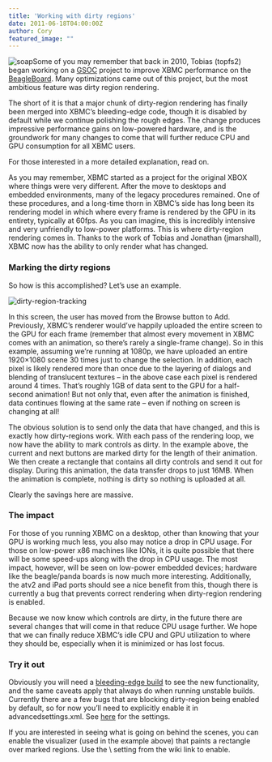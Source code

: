 ```yaml
---
title: 'Working with dirty regions'
date: 2011-06-18T04:00:00Z
author: Cory
featured_image: ""
---
```

![](/sites/default/files/uploads/soap-300x251.jpg "soap")Some of you may remember that back in 2010, Tobias (topfs2) began working on a [GSOC](https://en.wikipedia.org/wiki/Google_Summer_of_Code) project to improve XBMC performance on the [BeagleBoard](https://en.wikipedia.org/wiki/BeagleBoard). Many optimizations came out of this project, but the most ambitious feature was dirty region rendering.

 The short of it is that a major chunk of dirty-region rendering has finally been merged into XBMC’s bleeding-edge code, though it is disabled by default while we continue polishing the rough edges. The change produces impressive performance gains on low-powered hardware, and is the groundwork for many changes to come that will further reduce CPU and GPU consumption for all XBMC users.

 For those interested in a more detailed explanation, read on.

 As you may remember, XBMC started as a project for the original XBOX where things were very different. After the move to desktops and embedded environments, many of the legacy procedures remained. One of these procedures, and a long-time thorn in XBMC’s side has long been its rendering model in which where every frame is rendered by the GPU in its entirety, typically at 60fps. As you can imagine, this is incredibly intensive and very unfriendly to low-power platforms. This is where dirty-region rendering comes in. Thanks to the work of Tobias and Jonathan (jmarshall), XBMC now has the ability to only render what has changed.

 ### Marking the dirty regions

 So how is this accomplished? Let’s use an example.

 ![](/sites/default/files/uploads/dirty-region-tracking.jpg "dirty-region-tracking")

 In this screen, the user has moved from the Browse button to Add. Previously, XBMC’s renderer would’ve happily uploaded the entire screen to the GPU for each frame (remember that almost every movement in XBMC comes with an animation, so there’s rarely a single-frame change). So in this example, assuming we’re running at 1080p, we have uploaded an entire 1920×1080 scene 30 times just to change the selection. In addition, each pixel is likely rendered more than once due to the layering of dialogs and blending of translucent textures – in the above case each pixel is rendered around 4 times. That’s roughly 1GB of data sent to the GPU for a half-second animation! But not only that, even after the animation is finished, data continues flowing at the same rate – even if nothing on screen is changing at all!

 The obvious solution is to send only the data that have changed, and this is exactly how dirty-regions work. With each pass of the rendering loop, we now have the ability to mark controls as dirty. In the example above, the current and next buttons are marked dirty for the length of their animation. We then create a rectangle that contains all dirty controls and send it out for display. During this animation, the data transfer drops to just 16MB. When the animation is complete, nothing is dirty so nothing is uploaded at all.

 Clearly the savings here are massive.

 ### The impact

 For those of you running XBMC on a desktop, other than knowing that your GPU is working much less, you also may notice a drop in CPU usage. For those on low-power x86 machines like IONs, it is quite possible that there will be some speed-ups along with the drop in CPU usage. The most impact, however, will be seen on low-power embedded devices; hardware like the beagle/panda boards is now much more interesting. Additionally, the atv2 and iPad ports should see a nice benefit from this, though there is currently a bug that prevents correct rendering when dirty-region rendering is enabled.

 Because we now know which controls are dirty, in the future there are several changes that will come in that reduce CPU usage further. We hope that we can finally reduce XBMC’s idle CPU and GPU utilization to where they should be, especially when it is minimized or has lost focus.

 ### Try it out

 Obviously you will need a [bleeding-edge build](http://mirrors.xbmc.org/nightlies/) to see the new functionality, and the same caveats apply that always do when running unstable builds. Currently there are a few bugs that are blocking dirty-region being enabled by default, so for now you’ll need to explicitly enable it in advancedsettings.xml. See [here](https://kodi.wiki/view/Advancedsettings.xml) for the settings.

 If you are interested in seeing what is going on behind the scenes, you can enable the visualizer (used in the example above) that paints a rectangle over marked regions. Use the \ setting from the wiki link to enable.

 